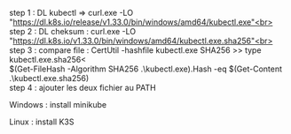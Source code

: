 step 1 : DL kubectl => curl.exe -LO "https://dl.k8s.io/release/v1.33.0/bin/windows/amd64/kubectl.exe"<br>
step 2 : DL cheksum : curl.exe -LO "https://dl.k8s.io/v1.33.0/bin/windows/amd64/kubectl.exe.sha256"<br>
step 3 : compare file : CertUtil -hashfile kubectl.exe SHA256 >> type kubectl.exe.sha256<<br>
                        $(Get-FileHash -Algorithm SHA256 .\kubectl.exe).Hash -eq $(Get-Content .\kubectl.exe.sha256)<br>
step 4 : ajouter les deux fichier au PATH

Windows : install minikube

Linux : install K3S